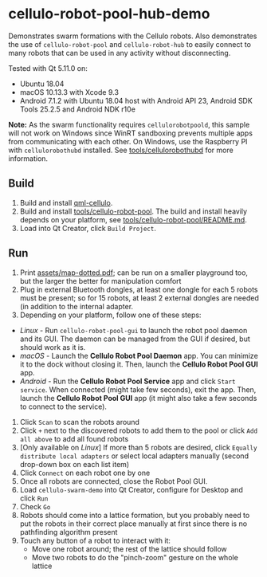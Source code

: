 cellulo-robot-pool-hub-demo
===========================

Demonstrates swarm formations with the Cellulo robots. Also demonstrates the use of `cellulo-robot-pool` and
`cellulo-robot-hub` to easily connect to many robots that can be used in any activity without disconnecting.

Tested with Qt 5.11.0 on:

- Ubuntu 18.04
- macOS 10.13.3 with Xcode 9.3
- Android 7.1.2 with Ubuntu 18.04 host with Android API 23, Android SDK Tools 25.2.5 and Android NDK r10e

**Note:** As the swarm functionality requires `cellulorobotpoold`, this sample will not work on Windows since WinRT
sandboxing prevents multiple apps from communicating with each other. On Windows, use the Raspberry PI with
`cellulorobothubd` installed. See [tools/cellulorobothubd](../../tools/cellulorobothubd/) for more information.

Build
-----

1. Build and install [qml-cellulo](../../).
1. Build and install [tools/cellulo-robot-pool](../../tools/cellulo-robot-pool/). The build and install heavily depends on your platform, see [tools/cellulo-robot-pool/README.md](../../tools/cellulo-robot-pool/README.md).
1. Load into Qt Creator, click `Build Project`.

Run
---

1. Print [assets/map-dotted.pdf](assets/map-dotted.pdf); can be run on a smaller playground too, but the larger the better for manipulation comfort
1. Plug in external Bluetooth dongles,  at least one dongle for each 5 robots must be present; so for 15 robots, at least 2 external dongles are needed (in addition to the internal adapter.
1. Depending on your platform, follow one of these steps:
  - *Linux* - Run `cellulo-robot-pool-gui` to launch the robot pool daemon and its GUI. The daemon can be managed from the GUI if desired, but should work as it is.
  - *macOS* - Launch the **Cellulo Robot Pool Daemon** app. You can minimize it to the dock without closing it. Then, launch the **Cellulo Robot Pool GUI** app.
  - *Android* - Run the **Cellulo Robot Pool Service** app and click `Start service`. When connected (might take few seconds), exit the app. Then, launch the **Cellulo Robot Pool GUI** app (it might also take a few seconds to connect to the service).
1. Click `Scan` to scan the robots around
1. Click `+` next to the discovered robots to add them to the pool or click `Add all above` to add all found robots
1. [Only available on *Linux*] If more than 5 robots are desired, click `Equally distribute local adapters` or select local adapters manually (second drop-down box on each list item)
1. Click `Connect` on each robot one by one
1. Once all robots are connected, close the Robot Pool GUI.
1. Load `cellulo-swarm-demo` into Qt Creator, configure for Desktop and click `Run`
1. Check `Go`
1. Robots should come into a lattice formation, but you probably need to put the robots in their correct place manually at first since there is no pathfinding algorithm present
1. Touch any button of a robot to interact with it:
    - Move one robot around; the rest of the lattice should follow
    - Move two robots to do the "pinch-zoom" gesture on the whole lattice

